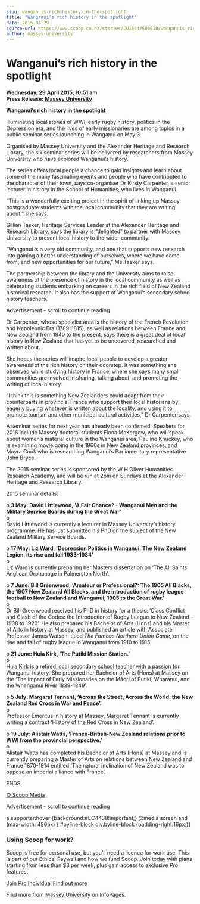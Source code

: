 ```yaml
---
slug: wanganuis-rich-history-in-the-spotlight
title: "Wanganui’s rich history in the spotlight"
date: 2015-04-29
source-url: https://www.scoop.co.nz/stories/CU1504/S00518/wanganuis-rich-history-in-the-spotlight.htm
author: massey-university
---
```

Wanganui’s rich history in the spotlight
========================================

**Wednesday, 29 April 2015, 10:51 am**  
**Press Release: [Massey University](https://info.scoop.co.nz/Massey_University)**

**Wanganui’s rich history in the spotlight**

Illuminating local stories of WWI, early rugby history, politics in the Depression era, and the lives of early missionaries are among topics in a public seminar series launching in Wanganui on May 3.

Organised by Massey University and the Alexander Heritage and Research Library, the six seminar series will be delivered by researchers from Massey University who have explored Wanganui’s history.

The series offers local people a chance to gain insights and learn about some of the many fascinating events and people who have contributed to the character of their town, says co-organiser Dr Kirsty Carpenter, a senior lecturer in history in the School of Humanities, who lives in Wanganui.

“This is a wonderfully exciting project in the spirit of linking up Massey postgraduate students with the local community that they are writing about,” she says.

Gillian Tasker, Heritage Services Leader at the Alexander Heritage and Research Library, says the library is “delighted” to partner with Massey University to present local history to the wider community.

“Wanganui is a very old community, and one that supports new research into gaining a better understanding of ourselves, where we have come from, and new opportunities for our future,” Ms Tasker says.

The partnership between the library and the University aims to raise awareness of the presence of history in the local community as well as celebrating students embarking on careers in the rich field of New Zealand historical research. It also has the support of Wanganui’s secondary school history teachers.

Advertisement - scroll to continue reading





Dr Carpenter, whose specialist area is the history of the French Revolution and Napoleonic Era (1789-1815), as well as relations between France and New Zealand from 1840 to the present, says there is a great deal of local history in New Zealand that has yet to be uncovered, researched and written about.

She hopes the series will inspire local people to develop a greater awareness of the rich history on their doorstep. It was something she observed while studying history in France, where she says many small communities are involved in sharing, talking about, and promoting the writing of local history.

“I think this is something New Zealanders could adapt from their counterparts in provincial France who support their local historians by eagerly buying whatever is written about the locality, and using it to promote tourism and other municipal cultural activities,” Dr Carpenter says.

A seminar series for next year has already been confirmed. Speakers for 2016 include Massey doctoral students Fiona McKergow, who will speak about women’s material culture in the Wanganui area; Pauline Knuckey, who is examining movie going in the 1960s in New Zealand provinces; and Moyra Cook who is researching Wanganui’s Parliamentary representative John Bryce.

The 2015 seminar series is sponsored by the W H Oliver Humanities Research Academy, and will be run at 2pm on Sundays at the Alexander Heritage and Research Library.

2015 seminar details:

o **3 May: David Littlewood, 'A Fair Chance? - Wanganui Men and the Military Service Boards during the Great War'**  
o  
David Littlewood is currently a lecturer in Massey University’s history programme. He has just submitted his PhD on the subject of the New Zealand Military Service Boards.

o **17 May: Liz Ward, 'Depression Politics in Wanganui: The New Zealand Legion, its rise and fall 1933-1934'**  
o  
Liz Ward is currently preparing her Masters dissertation on ‘The All Saints’ Anglican Orphanage in Palmerston North’.

o **7 June: Bill Greenwood, ‘Amateur or Professional?: The 1905 All Blacks, the 1907 New Zealand All Blacks, and the introduction of rugby league football to New Zealand and Wanganui, 1905 to the Great War.’**  
o  
Dr Bill Greenwood received his PhD in history for a thesis: ‘Class Conflict and Clash of the Codes: the Introduction of Rugby League to New Zealand – 1908 to 1920’. He also prepared his Bachelor of Arts (Hons) and his Master of Arts in history at Massey, and published an article with Associate Professor James Watson, titled _The Famous Northern Union Game,_ on the rise and fall of rugby league in Wanganui from 1910 to 1915.

o **21 June: Huia Kirk, ‘The Putiki Mission Station.’**  
o  
Huia Kirk is a retired local secondary school teacher with a passion for Wanganui history. She prepared her Bachelor of Arts (Hons) at Massey on the ‘The impact of Early Missionaries on the Māori of Putiki, Wharanui, and the Whanganui River 1839-1849’.

o **5 July: Margaret Tennant, ‘Across the Street, Across the World: the New Zealand Red Cross in War and Peace’.**  
o  
Professor Emeritus in history at Massey, Margaret Tennant is currently writing a contract ‘History of the Red Cross in New Zealand’.

o **19 July: Alistair Watts, ‘Franco-British-New Zealand relations prior to WWI from the provincial perspective.’**  
o  
Alistair Watts has completed his Bachelor of Arts (Hons) at Massey and is currently preparing a Master of Arts on relations between New Zealand and France 1870-1914 entitled ‘The natural inclination of New Zealand was to oppose an imperial alliance with France’.

ENDS

[© Scoop Media](http://www.scoop.co.nz/about/terms.html)  

Advertisement - scroll to continue reading



a.supporter:hover {background:#EC4438!important;} @media screen and (max-width: 480px) { #byline-block div.byline-block {padding-right:16px;}}

### Using Scoop for work?

Scoop is free for personal use, but you’ll need a licence for work use. This is part of our Ethical Paywall and how we fund Scoop. Join today with plans starting from less than $3 per week, plus gain access to exclusive _Pro_ features.  
  
[Join Pro Individual](https://pro.scoop.co.nz/Individual/?from=ProIn24) [Find out more](https://pro.scoop.co.nz/using-scoop-for-work/?from=ProIn24)

Find more from [Massey University](https://info.scoop.co.nz/Massey_University) on InfoPages.